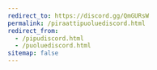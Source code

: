 ```yaml
---
redirect_to: https://discord.gg/QmGURsW
permalink: /piraattipuoluediscord.html
redirect_from:
  - /pipudiscord.html
  - /puoluediscord.html
sitemap: false
---
```

